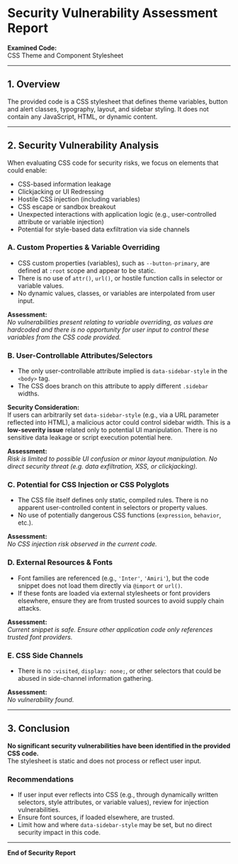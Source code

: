 # Security Vulnerability Assessment Report

**Examined Code:**  
CSS Theme and Component Stylesheet

---

## 1. Overview

The provided code is a CSS stylesheet that defines theme variables, button and alert classes, typography, layout, and sidebar styling. It does not contain any JavaScript, HTML, or dynamic content.

---

## 2. Security Vulnerability Analysis

When evaluating CSS code for security risks, we focus on elements that could enable:

- CSS-based information leakage
- Clickjacking or UI Redressing
- Hostile CSS injection (including variables)
- CSS escape or sandbox breakout
- Unexpected interactions with application logic (e.g., user-controlled attribute or variable injection)
- Potential for style-based data exfiltration via side channels

### A. Custom Properties & Variable Overriding

- CSS custom properties (variables), such as `--button-primary`, are defined at `:root` scope and appear to be static.
- There is no use of `attr()`, `url()`, or hostile function calls in selector or variable values.
- No dynamic values, classes, or variables are interpolated from user input.

**Assessment:**  
_No vulnerabilities present relating to variable overriding, as values are hardcoded and there is no opportunity for user input to control these variables from the CSS code provided._

### B. User-Controllable Attributes/Selectors

- The only user-controllable attribute implied is `data-sidebar-style` in the `<body>` tag.
- The CSS does branch on this attribute to apply different `.sidebar` widths.

**Security Consideration:**  
If users can arbitrarily set `data-sidebar-style` (e.g., via a URL parameter reflected into HTML), a malicious actor could control sidebar width. This is a **low-severity issue** related only to potential UI manipulation. There is no sensitive data leakage or script execution potential here.

**Assessment:**  
_Risk is limited to possible UI confusion or minor layout manipulation. No direct security threat (e.g. data exfiltration, XSS, or clickjacking)._

### C. Potential for CSS Injection or CSS Polyglots

- The CSS file itself defines only static, compiled rules. There is no apparent user-controlled content in selectors or property values.
- No use of potentially dangerous CSS functions (`expression`, `behavior`, etc.).

**Assessment:**  
_No CSS injection risk observed in the current code._

### D. External Resources & Fonts

- Font families are referenced (e.g., `'Inter'`, `'Amiri'`), but the code snippet does not load them directly via `@import` or `url()`.
- If these fonts are loaded via external stylesheets or font providers elsewhere, ensure they are from trusted sources to avoid supply chain attacks.

**Assessment:**  
_Current snippet is safe. Ensure other application code only references trusted font providers._

### E. CSS Side Channels

- There is no `:visited`, `display: none;`, or other selectors that could be abused in side-channel information gathering.

**Assessment:**  
_No vulnerability found._

---

## 3. Conclusion

**No significant security vulnerabilities have been identified in the provided CSS code.**  
The stylesheet is static and does not process or reflect user input.

### Recommendations

- If user input ever reflects into CSS (e.g., through dynamically written selectors, style attributes, or variable values), review for injection vulnerabilities.
- Ensure font sources, if loaded elsewhere, are trusted.
- Limit how and where `data-sidebar-style` may be set, but no direct security impact in this code.

---

**End of Security Report**
